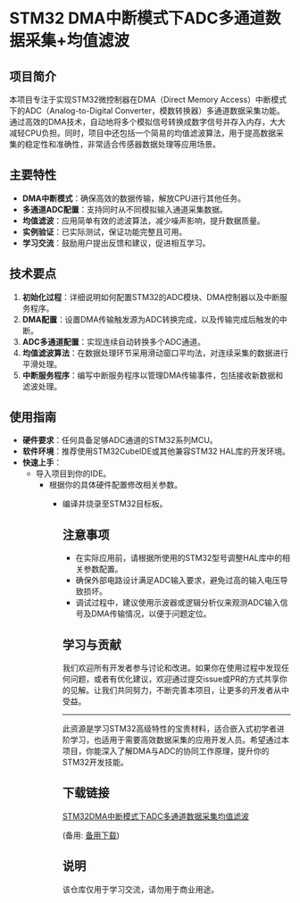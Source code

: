 # STM32 DMA中断模式下ADC多通道数据采集+均值滤波

## 项目简介
本项目专注于实现STM32微控制器在DMA（Direct Memory Access）中断模式下的ADC（Analog-to-Digital Converter，模数转换器）多通道数据采集功能。通过高效的DMA技术，自动地将多个模拟信号转换成数字信号并存入内存，大大减轻CPU负担。同时，项目中还包括一个简易的均值滤波算法，用于提高数据采集的稳定性和准确性，非常适合传感器数据处理等应用场景。

## 主要特性
- **DMA中断模式**：确保高效的数据传输，解放CPU进行其他任务。
- **多通道ADC配置**：支持同时从不同模拟输入通道采集数据。
- **均值滤波**：应用简单有效的滤波算法，减少噪声影响，提升数据质量。
- **实例验证**：已实际测试，保证功能完整且可用。
- **学习交流**：鼓励用户提出反馈和建议，促进相互学习。

## 技术要点
1. **初始化过程**：详细说明如何配置STM32的ADC模块、DMA控制器以及中断服务程序。
2. **DMA配置**：设置DMA传输触发源为ADC转换完成，以及传输完成后触发的中断。
3. **ADC多通道配置**：实现连续自动转换多个ADC通道。
4. **均值滤波算法**：在数据处理环节采用滑动窗口平均法，对连续采集的数据进行平滑处理。
5. **中断服务程序**：编写中断服务程序以管理DMA传输事件，包括接收新数据和滤波处理。

## 使用指南
- **硬件要求**：任何具备足够ADC通道的STM32系列MCU。
- **软件环境**：推荐使用STM32CubeIDE或其他兼容STM32 HAL库的开发环境。
- **快速上手**：
    - 导入项目到你的IDE。
        - 根据你的具体硬件配置修改相关参数。
            - 编译并烧录至STM32目标板。

                ## 注意事项
                - 在实际应用前，请根据所使用的STM32型号调整HAL库中的相关参数配置。
                - 确保外部电路设计满足ADC输入要求，避免过高的输入电压导致损坏。
                - 调试过程中，建议使用示波器或逻辑分析仪来观测ADC输入信号及DMA传输情况，以便于问题定位。

                ## 学习与贡献
                我们欢迎所有开发者参与讨论和改进。如果你在使用过程中发现任何问题，或者有优化建议，欢迎通过提交issue或PR的方式共享你的见解。让我们共同努力，不断完善本项目，让更多的开发者从中受益。

                ---

                此资源是学习STM32高级特性的宝贵材料，适合嵌入式初学者进阶学习，也适用于需要高效数据采集的应用开发人员。希望通过本项目，你能深入了解DMA与ADC的协同工作原理，提升你的STM32开发技能。

                ## 下载链接
                [STM32DMA中断模式下ADC多通道数据采集均值滤波](https://pan.quark.cn/s/1c4f4c921859) 

                (备用: [备用下载](https://pan.baidu.com/s/1idiGIblnXUUu-0xMkR4h1Q?pwd=1234))

                ## 说明

                该仓库仅用于学习交流，请勿用于商业用途。
